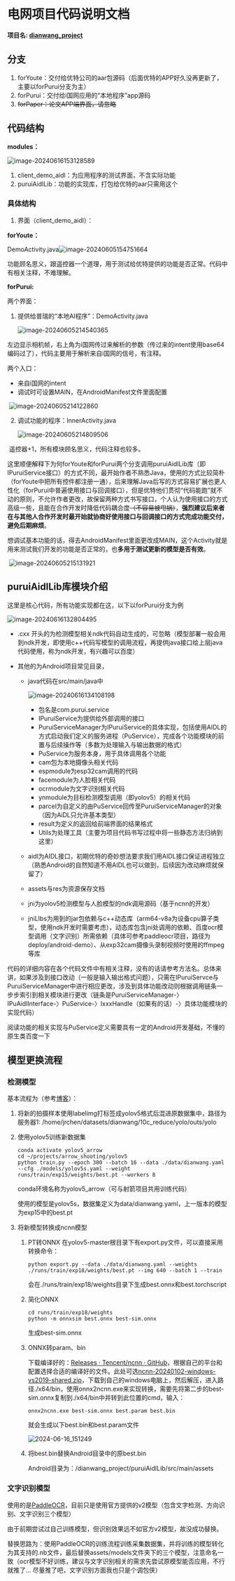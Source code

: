 # 电网项目代码说明文档

**项目名: [dianwang_project](https://github.com/jrchen2022a/dianwang_project)**

## 分支

1. forYoute：交付给优特公司的aar包源码（后面优特的APP好久没再更新了，主要以forPurui分支为主）
2. forPurui：交付给i国网应用的“本地程序”app源码
3. ~~forPaper：论文APP端界面，请忽略~~

## 代码结构

**modules：**

![image-20240616153128589](imgs/image-20240616153128589.png)

1. client_demo_aidl：为应用程序的测试界面，不含实际功能
2. puruiAidlLib：功能的实现库，打包给优特的aar只需用这个

### 具体结构

1. 界面（client_demo_aidl）：

**forYoute：**

DemoActivity.java![image-20240605154751664](imgs/image-20240605154751664.png)

功能顾名思义，跟遥控器一个道理，用于测试给优特提供的功能是否正常。代码中有相关注释，不难理解。

**forPurui:**

两个界面：

 1. 提供给普瑞的“本地AI程序”：DemoActivity.java 

    ![image-20240605214540365](imgs/image-20240605214540365.png)

​	左边显示相机帧，右上角为i国网传过来解析的参数（传过来的intent使用base64编码过了），代码主要用于解析来自i国网的信号，有注释。

两个入口：

- 来自i国网的intent
- 调试时可设置MAIN，在AndroidManifest文件里面配置

​			![image-20240605214122860](imgs/image-20240605214122860.png)

2. 调试功能的程序：InnerActivity.java

   ![image-20240605214809506](imgs/image-20240605214809506.png)

​	遥控器+1，所有模块顾名思义，代码注释也较多。

​	这里顺便解释下为何forYoute和forPurui两个分支调用puruiAidlLib库（即IPuruiService接口）的方式不同，最开始作者不熟悉Java，使用的方式比较简朴（forYoute中把所有控件都注册一通），后来理解Java后写的方式容易扩展也更人性化（forPurui中普遍使用接口与回调接口），但是优特他们贯彻“代码能跑”就不动的原则，不允许作者更改，故保留两种方式书写接口，个人认为使用接口的方式高级一些，且能在合作开发时降低代码耦合度~~（不容易被甩锅）~~，**强烈建议后来者在与其他人合作开发时最开始就协商好使用接口与回调接口的方式完成功能交付，避免后期麻烦**。

​	想调试基本功能的话，得去AndroidManifest里面更改成MAIN，这个Activity就是用来测试我们开发的功能是否正常的，也**多用于测试更新的模型是否有效**。

​			![image-20240605215131921](imgs/image-20240605215131921.png)



## puruiAidlLib库模块介绍

这里是核心代码，所有功能实现都在这，以下以forPurui分支为例

![image-20240616132804495](imgs/image-20240616132804495.png)

- .cxx 开头的为检测模型相关ndk代码自动生成的，可忽略（模型部署一般会用到ndk开发，即使用c++代码写模型的调用流程，再提供java接口给上层java代码使用，称为ndk开发，有兴趣可以百度）

- 其他的为Android项目常见目录，

  - java代码在src/main/java中

    ![image-20240616134108198](imgs/image-20240616134108198.png)

    - 包名是com.purui.service
    - IPuruiService为提供给外部调用的接口
    - PuruiServiceManager为IPuruiService的具体实现，包括使用AIDL的方式启动我们定义的服务进程（PuService），完成各个功能模块的前置与后续操作等（多数为处理输入与输出数据的格式）
    - PuService为服务本身，用于具体调用各个功能
    - cam包为本地摄像头相关代码
    - espmodule为esp32cam调用的代码
    - facemodule为人脸相关代码
    - ocrmodule为文字识别相关代码
    - ynmodule为目标检测模型调用（即yolov5）的相关代码
    - parcel为自定义的由PuService回传至PuruiServiceManager的对象（因为AiDL只允许基本类型）
    - result为定义的返回给前端界面的结果格式
    - Utils为处理工具（主要为项目代码书写过程中将一些静态方法归纳到这里）

  - aidl为AIDL接口，初期优特的奇妙想法要求我们用AIDL接口保证进程独立（熟悉Android的自然知道不用AIDL也可以做到，后续因为改动麻烦就保留了）

  - assets与res为资源保存文档

  - jni为yolov5检测模型与人脸模型的ndk调用源码（基于ncnn的开发）

  - jniLIbs为用到的jar包依赖与c++动态库（arm64-v8a为设备cpu算子类型，使用ndk开发时需要考虑），动态库包含jni处调用的依赖、百度ocr模型调用（文字识别）所需依赖（具体可参考paddleocr项目，路径为deploy/android-demo）、从exp32cam摄像头录制视频时使用的ffmpeg等库

代码的详细内容在各个代码文件中有相关注释，没有的话请参考方法名。总体来讲，如果涉及到接口改动（一般是输入输出格式问题），只需在IPuruiServce与PuruiServiceManager中进行相应更改，涉及到具体功能改动则根据调用链条一步步索引到相关模块进行更改（链条是PuruiServiceManager-〉IPuAidlInterface-〉PuService-〉IxxxHandle（如果有的话）-〉具体功能模块的实现代码）

阅读功能的相关实现与PuService定义需要具有一定的Android开发基础，不懂的原生类百度一下

## 模型更换流程

### 检测模型

基本流程为（参考[博客](https://blog.csdn.net/LHYlhy0825/article/details/123060624)）：

1. 将新的拍摄样本使用labelimg打标签成yolov5格式后混进原数据集中，路径为服务器1: /home/jrchen/datasets/dianwang/10c_reduce/yolo/outs/yolo

2. 使用yolov5训练新数据集

   ```
   conda activate yolov5_arrow
   cd ~/projects/arrow_shooting/yolov5
   python train.py --epoch 300 --batch 16 --data ./data/dianwang.yaml --cfg ./models/yolov5s.yaml --weight runs/train/exp15/weights/best.pt --workers 8
   ```

   conda环境名称为yolov5_arrow（可与射箭项目共用训练代码）

   使用的模型是yolov5s，数据集定义为data/dianwang.yaml，上一版本的模型为exp15中的best.pt

3. 将新模型转换成ncnn模型

   1. PT转ONNX
      在yolov5-master根目录下有export.py文件，可以直接采用转换命令：

      ``` 
      python export.py --data ./data/dianwang.yaml --weights ./runs/train/exp18/weights/best.pt --img 640 --batch 1 --train
      ```

      会在./runs/train/exp18/weights目录下生成best.onnx和best.torchscript

   2. 简化ONNX

      ```
      cd runs/train/exp18/weights
      python -m onnxsim best.onnx best-sim.onnx
      ```

      生成best-sim.onnx

   3. ONNX转param、bin

      下载编译好的：[Releases · Tencent/ncnn · GitHub](https://github.com/Tencent/ncnn/releases)，根据自己的平台和配置选择合适的编译好的文件。此处可选[ncnn-20240102-windows-vs2019-shared.zip](https://github.com/Tencent/ncnn/releases/download/20240410/ncnn-20240410-windows-vs2019-shared.zip)，下载到自己的windows电脑上，然后解压，进入路径./x64/bin，使用onnx2ncnn.exe来实现转换，需要先将第二步的best-sim.onnx复制到./x64/bin中并转到此位置的cmd，输入：

      ```
      onnx2ncnn.exe best-sim.onnx best.param best.bin
      ```

      就会生成以下best.bin和best.param文件

      ![2024-06-16_151249](imgs/2024-06-16_151249.png)

   4. 将best.bin替换Android目录中的原best.bin

      Android目录为：/dianwang_project/puruiAidlLib/src/main/assets

### 文字识别模型

使用的是[PaddleOCR](https://github.com/PaddlePaddle/PaddleOCR)，目前只是使用官方提供的v2模型（包含文字检测、方向识别、文字识别三个模型）

由于前期尝试过自己训练模型，但识别效果远不如官方v2模型，故没成功替换。

替换思路为：使用PaddleOCR的训练流程训练采集数据集，并将训练的模型转化为其支持的.nb文件，最后替换assets/models文件夹下的三个模型，注意命名一致（ocr模型不好训练，建议与文字识别相关的需求先尝试原模型能否应用，不行就推了... 尽量推了吧，文字识别方面我也只是个调包侠）



